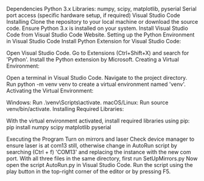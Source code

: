 Dependencies
Python 3.x
Libraries: numpy, scipy, matplotlib, pyserial
Serial port access (specific hardware setup, if required)
Visual Studio Code
Installing
Clone the repository to your local machine or download the source code.
Ensure Python 3.x is installed on your system.
Install Visual Studio Code from Visual Studio Code Website.
Setting up the Python Environment in Visual Studio Code
Install Python Extension for Visual Studio Code:

Open Visual Studio Code.
Go to Extensions (Ctrl+Shift+X) and search for 'Python'.
Install the Python extension by Microsoft.
Creating a Virtual Environment:

Open a terminal in Visual Studio Code.
Navigate to the project directory.
Run python -m venv venv to create a virtual environment named 'venv'.
Activating the Virtual Environment:

Windows: Run .\venv\Scripts\activate.
macOS/Linux: Run source venv/bin/activate.
Installing Required Libraries:

With the virtual environment activated, install required libraries using pip:
pip install numpy scipy matplotlib pyserial

Executing the Program
Turn on mirrors and laser
Check device manager to ensure laser is at com13 still, otherwise change in AutoRun script by searching (Ctrl + f) 'COM13' and replacing the instance with the new com port.
With all three files in the same directory, first run SetUpMirrors.py
Now open the script AutoRun.py in Visual Studio Code.
Run the script using the play button in the top-right corner of the editor or by pressing F5.

